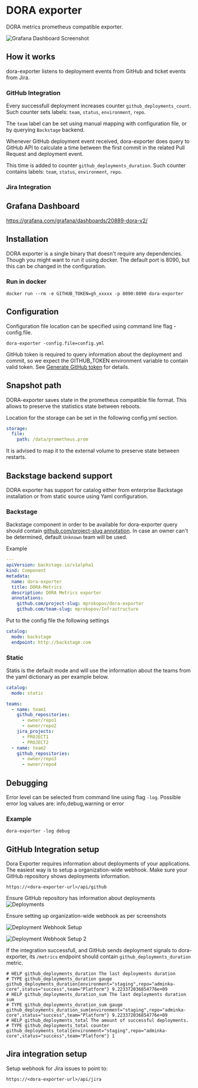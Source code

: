 # DORA exporter

DORA metrics prometheus compatible exporter.

![Grafana Dashboard Screenshot](/images/screenshot.png "Grafana Dashboard")


## How it works

dora-exporter listens to deployment events from GitHub and ticket events from Jira.

### GitHub Integration
Every successfull deployment increases counter `github_deployments_count`. Such counter sets labels: `team`, `status`, `environment`, `repo`.

The `team` label can be set using manual mapping with configuration file, or by querying `Backstage` backend.

Whenever GitHub deployment event received, dora-exporter does query to GitHub API to calculate a time between the first commit in the related Pull Request and deployment event.

This time is added to counter `github_deployments_duration`. Such counter contains labels: 
`team`, `status`, `environment`, `repo`.

### Jira Integration

## Grafana Dashboard

https://grafana.com/grafana/dashboards/20889-dora-v2/

## Installation

DORA exporter is a single binary that doesn't require any dependencies. Though you might want to run it using docker.
The default port is 8090, but this can be changed in the configuration.

### Run in docker

```shell
docker run --rm -e GITHUB_TOKEN=gh_xxxxx -p 8090:8090 dora-exporter
```

## Configuration

Configuration file location can be specified using command line flag -config.file.

```shell
dora-exporter -config.file=config.yml
```

GitHub token is required to query information about the deployment and commit, so we expect the GITHUB_TOKEN environment variable to contain valid token. See [Generate GitHub token](https://docs.github.com/en/authentication/keeping-your-account-and-data-secure/creating-a-personal-access-token) for details.

## Snapshot path

DORA-exporter saves state in the prometheus compatible file format. This allows to preserve the statistics state between reboots.

Location for the storage can be set in the following config.yml section.

```yaml
storage:
  file:
    path: /data/prometheus.prom
```

It is advised to map it to the external volume to preserve state between restarts.

## Backstage backend support

DORA exporter has support for catalog either from enterprise Backstage installation or from static source using Yaml configuration.

### Backstage

Backstage component in order to be available for dora-exporter query should contain [github.com/project-slug annotation](https://backstage.io/docs/features/software-catalog/well-known-annotations#githubcomproject-slug).
In case an owner can't be determined, default `Unknown` team will be used.

Example

```yaml
---
apiVersion: backstage.io/v1alpha1
kind: Component
metadata:
  name: dora-exporter
  title: DORA-Metrics
  description: DORA Metrics exporter
  annotations:
    github.com/project-slug: mprokopov/dora-exporter
    github.com/team-slug: mprokopov/Infrastructure
```

Put to the config file the following settings

```yaml
catalog:
  mode: backstage
  endpoint: http://backstage.com
```

### Static

Statis is the default mode and will use the information about the teams from the yaml dictionary as per example below.

```yaml
catalog:
  mode: static

teams:
  - name: team1
    github_repositories:
      - owner/repo1
      - owner/repo2
    jira_projects:
      - PROJECT1
      - PROJECT2
  - name: team2
    github_repositories:
      - owner/repo3
      - owner/repo4
```

## Debugging

Error level can be selected from command line using flag `-log`.
Possible error log values are: info,debug,warning or error

### Example

```shell
dora-exporter -log debug
```

## GitHub Integration setup
Dora Exporter requires information about deployments of your applications. The easiest way is to setup a organization-wide webhook. Make sure your GitHub repository shows deployments information.

```
https://<dora-exporter-url>/api/github
```
Ensure GitHub repository has information about deployments 
![Deployments](/images/deployments.png "Deployments for application")

Ensure setting up organization-wide webhook as per screenshots

![Deployment Webhook Setup](/images/deployment-webhook.png "Deployment Webhook Setup")

![Deployment Webhook Setup 2](/images/deployment-webhook2.png "Deployment Webhook Setup Step 2")

If the integration successfull, and GitHub sends deployment signals to dora-exporter, its `/metrics` endpoint should contain `github_deployments_duration` metric.

```prometheus
# HELP github_deployments_duration The last deployments duration
# TYPE github_deployments_duration gauge
github_deployments_duration{environment="staging",repo="adminka-core",status="success",team="Platform"} 9.223372036854776e+09
# HELP github_deployments_duration_sum The last deployments duration sum
# TYPE github_deployments_duration_sum gauge
github_deployments_duration_sum{environment="staging",repo="adminka-core",status="success",team="Platform"} 9.223372036854776e+09
# HELP github_deployments_total The amount of successful deployments.
# TYPE github_deployments_total counter
github_deployments_total{environment="staging",repo="adminka-core",status="success",team="Platform"} 1
```

## Jira integration setup

Setup webhook for Jira issues to point to:

```
https://<dora-exporter-url>/api/jira
```


